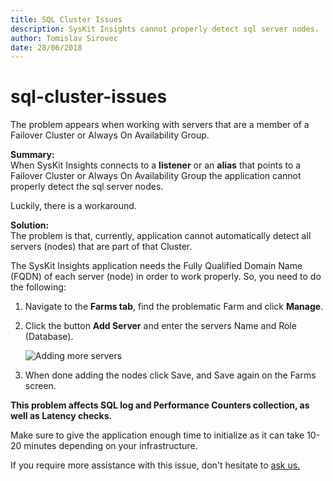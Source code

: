 ```yaml
---
title: SQL Cluster Issues
description: SysKit Insights cannot properly detect sql server nodes.
author: Tomislav Sirovec
date: 28/06/2018
---
```


# sql-cluster-issues

The problem appears when working with servers that are a member of a Failover Cluster or Always On Availability Group.

**Summary:**  
When SysKit Insights connects to a **listener** or an **alias** that points to a Failover Cluster or Always On Availability Group the application cannot properly detect the sql server nodes.

Luckily, there is a workaround.

**Solution:**  
The problem is that, currently, application cannot automatically detect all servers \(nodes\) that are part of that Cluster.

The SysKit Insights application needs the Fully Qualified Domain Name \(FQDN\) of each server \(node\) in order to work properly. So, you need to do the following:

1. Navigate to the **Farms tab**, find the problematic Farm and click **Manage**.
2. Click the button **Add Server** and enter the servers Name and Role \(Database\).

   ![Adding more servers](https://github.com/SysKitTeam/docs-insights/tree/f86fb4e0c57e06ab9945f96fd2a1bfdb4518dee4/known-issues/#img/addingServersToFarm_small.jpg)

3. When done adding the nodes click Save, and Save again on the Farms screen. 

**This problem affects SQL log and Performance Counters collection, as well as Latency checks.**

Make sure to give the application enough time to initialize as it can take 10-20 minutes depending on your infrastructure.

If you require more assistance with this issue, don't hesitate to [ask us.](https://www.syskit.com/company/contact-us/)

